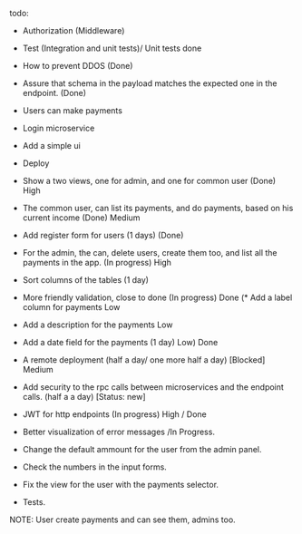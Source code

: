 todo:

* Authorization (Middleware)
* Test (Integration and unit tests)/ Unit tests done
* How to prevent DDOS (Done)
* Assure that schema in the payload matches the expected one in the endpoint. (Done)
* Users can make payments
* Login microservice
* Add a simple ui
* Deploy

* Show a two views, one for admin, and one for common user (Done) High
* The common user, can list its payments, and do payments, based on his current income (Done) Medium
* Add register form for users (1 days) (Done)
* For the admin, the can, delete users, create them too, and list all the payments in the app. (In progress) High 
* Sort columns of the tables (1 day)
* More friendly validation, close to done (In progress) Done
(* Add a label column for payments Low
* Add a description for the payments  Low
* Add a date field for the payments (1 day)  Low) Done
* A remote deployment (half a day/ one more half a day) [Blocked] Medium
* Add security to the rpc calls between microservices and the endpoint calls. (half a a day) [Status: new]
* JWT for http endpoints (In progress) High / Done



* Better visualization of error messages /In Progress.
* Change the default ammount for the user from the admin panel.
* Check the numbers in the input forms.
* Fix the view for the user with the payments selector.
* Tests.

NOTE: User create payments and can see them, admins too.